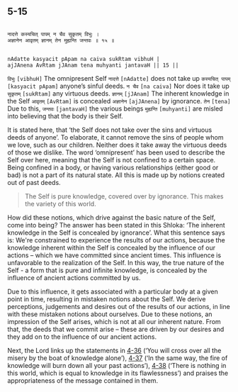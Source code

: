 ## 5-15


```shloka-sa

नादत्ते कस्यचित् पापम् न चैव सुकृतम् विभुः ।
अज्ञानेन आवृतम् ज्ञानम् तेन मुह्यन्ति जन्तवः ॥ १५ ॥

```
```shloka-sa-hk

nAdatte kasyacit pApam na caiva sukRtam vibhuH |
ajJAnena AvRtam jJAnam tena muhyanti jantavaH || 15 ||

```
`विभुः` `[vibhuH]` The omnipresent Self `नादत्ते` `[nAdatte]` does not take up `कस्यचित् पापम्` `[kasyacit pApam]` anyone’s sinful deeds. `न चैव` `[na caiva]` Nor does it take up `सुकृतम्` `[sukRtam]` any virtuous deeds. `ज्ञानम्` `[jJAnam]` The inherent knowledge in the Self `आवृतम्` `[AvRtam]` is concealed `अज्ञानेन` `[ajJAnena]` by ignorance. `तेन` `[tena]` Due to this, `जन्तवः` `[jantavaH]` the various beings `मुह्यन्ति` `[muhyanti]` are misled into believing that the body is their Self.

It is stated here, that ‘the Self does not take over the sins and virtuous deeds of anyone’. To elaborate, it cannot remove the sins of people whom we love, such as our children. Neither does it take away the virtuous deeds of those we dislike. The word ‘omnipresent’ has been used to describe the Self over here, meaning that the Self is not confined to a certain space. Being confined in a body, or having various relationships (either good or bad) is not a part of its natural state. All this is made up by notions created out of past deeds. 



<a name='applnote_99'></a>
> The Self is pure knowledge, covered over by ignorance. This makes the variety of this world.



How did these notions, which drive against the basic nature of the Self, come into being? The answer has been stated in this Shloka: ‘The inherent knowledge in the Self is concealed by ignorance’. What this sentence says is: We're constrained to experience the results of our actions, because the knowledge inherent within the Self is concealed by the influence of our actions – which we have committed since ancient times. This influence is unfavorable to the realization of the Self. In this way, the true nature of the Self - a form that is pure and infinite knowledge, is concealed by the influence of ancient actions committed by us.

Due to this influence, it gets associated with a particular body at a given point in time, resulting in mistaken notions about the Self. We derive perceptions, judgements and desires out of the results of our actions, in line with these mistaken notions about ourselves. Due to these notions, an impression of the Self arises, which is not at all our inherent nature. From that, the deeds that we commit arise – these are driven by our desires and they add on to the influence of our ancient actions.

Next, the Lord links up the statements in [4-36](4-36.md) (‘You will cross over all the misery by the boat of knowledge alone’), [4-37](4-37.md) (‘In the same way, the fire of knowledge will burn down all your past actions’), [4-38](4-38.md) (‘There is nothing in this world, which is equal to knowledge in its flawlessness’) and praises the appropriateness of the message contained in them.


